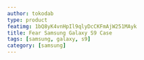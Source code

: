 ```yaml
---
author: tokodab
type: product
featimg: 1bQ8yK4vnHpIl9qlyDcCKFmAjW251MAyk
title: Fear Samsung Galaxy S9 Case
tags: [samsung, galaxy, s9]
category: [samsung]
---
```

